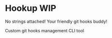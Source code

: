 # Hookup **WIP**
No strings attached!
Your friendly git hooks buddy!

Custom git hooks management CLI tool
